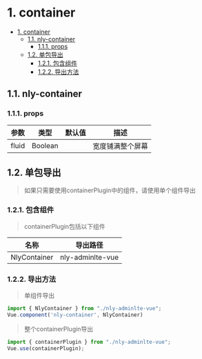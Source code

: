 # 1. container
<!-- TOC -->

- [1. container](#1-container)
    - [1.1. nly-container](#11-nly-container)
        - [1.1.1. props](#111-props)
    - [1.2. 单包导出](#12-单包导出)
        - [1.2.1. 包含组件](#121-包含组件)
        - [1.2.2. 导出方法](#122-导出方法)

<!-- /TOC -->
## 1.1. nly-container

### 1.1.1. props

参数 | 类型 |  默认值 | 描述
-|-|-|-
fluid | Boolean |  | 宽度铺满整个屏幕

## 1.2. 单包导出

> 如果只需要使用containerPlugin中的组件，请使用单个组件导出

### 1.2.1. 包含组件

> containerPlugin包括以下组件

名称 | 导出路径
-|-
NlyContainer | nly-adminlte-vue

### 1.2.2. 导出方法

> 单组件导出

```js
import { NlyContainer } from "./nly-adminlte-vue";
Vue.component('nly-container', NlyContainer)
```

> 整个containerPlugin导出

```js
import { containerPlugin } from "./nly-adminlte-vue";
Vue.use(containerPlugin);
```